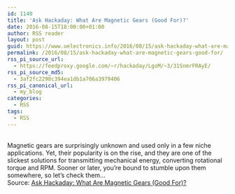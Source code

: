 ```yaml
---
id: 1140
title: 'Ask Hackaday: What Are Magnetic Gears (Good For)?'
date: 2016-08-15T18:00:00+01:00
author: RSS reader
layout: post
guid: https://www.uelectronics.info/2016/08/15/ask-hackaday-what-are-magnetic-gears-good-for/
permalink: /2016/08/15/ask-hackaday-what-are-magnetic-gears-good-for/
rss_pi_source_url:
  - https://feedproxy.google.com/~r/hackaday/LgoM/~3/31SnmrFRAyE/
rss_pi_source_md5:
  - 3af2fc2298c394ea1db1a706a3979406
rss_pi_canonical_url:
  - my_blog
categories:
  - RSS
tags:
  - RSS
---
```

&#013;  
Magnetic gears are surprisingly unknown and used only in a few niche applications. Yet, their popularity is on the rise, and they are one of the slickest solutions for transmitting mechanical energy, converting rotational torque and RPM. Sooner or later, you’re bound to stumble upon them somewhere, so let’s check them…&#013;  
Source: <a href="https://feedproxy.google.com/~r/hackaday/LgoM/~3/31SnmrFRAyE/" target="_blank">Ask Hackaday: What Are Magnetic Gears (Good For)?</a>